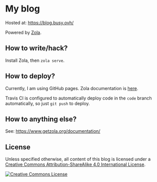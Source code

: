 # My blog

Hosted at: https://blog.busy.ovh/

Powered by [Zola](https://www.getzola.org/).

## How to write/hack?

Install Zola, then `zola serve`.

## How to deploy?

Currently, I am using GitHub pages. Zola documentation is
[here](https://www.getzola.org/documentation/deployment/github-pages/).

Travis CI is configured to automatically deploy code in the `code` branch
automatically, so just `git push`  to deploy.

## How to anything else?

See: https://www.getzola.org/documentation/

## License

Unless specified otherwise, all content of this blog is licensed under a [Creative Commons Attribution-ShareAlike 4.0 International License][cc-by-sa].

[![Creative Commons License][cc-by-sa-img]][cc-by-sa]

[cc-by-sa]: http://creativecommons.org/licenses/by-sa/4.0/
[cc-by-sa-img]: https://i.creativecommons.org/l/by-sa/4.0/88x31.png
